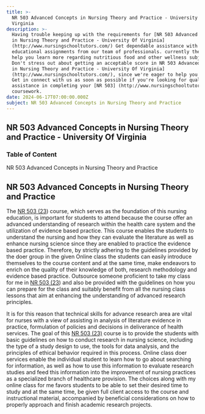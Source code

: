 ```yaml
---
title: >-
  NR 503 Advanced Concepts in Nursing Theory and Practice - University Of
  Virginia
description: >-
  Having trouble keeping up with the requirements for [NR 503 Advanced Concepts
  in Nursing Theory and Practice - University Of Virginia]
  (http://www.nursingschooltutors.com/) Get dependable assistance with your
  educational assignments from our team of professionals. currently there to
  help you learn more regarding nutritious food and other wellness subjects.
  Don't stress out about getting an acceptable score in NR 503 Advanced Concepts
  in Nursing Theory and Practice - University Of Virginia]
  (http://www.nursingschooltutors.com/), since we're eager to help you flourish.
  Get in connect with us as soon as possible if you're looking for qualified
  assistance in completing your [NR 503] (http://www.nursingschooltutors.com/)
  coursework.
date: 2024-06-17T07:00:00.000Z
subject: NR 503 Advanced Concepts in Nursing Theory and Practice
---
```


## **NR 503 Advanced Concepts in Nursing Theory and Practice - University Of Virginia**

### Table of Content

NR 503 Advanced Concepts in Nursing Theory and Practice

## NR 503 Advanced Concepts in Nursing Theory and Practice

The [NR 503 (23](https://www.nursing.virginia.edu/)) course, which serves as the foundation of this nursing education, is important for students to attend because the course offer an advanced understanding of research within the health care system and the utilization of evidence based practice. This course enables the students to understand the nursing and how they can evaluate
the literature as well as enhance nursing science since they are enabled to practice the evidence based practice. Therefore, by strictly adhering to the guidelines provided by the doer group in the given Online class the students
can easily introduce themselves to the course content and at the same time, make endeavors to enrich on the quality of their knowledge of both, research methodology and evidence based practice. Outsource someone proficient to take
my class for me in [NR 503 (23](https://www.nursing.virginia.edu/)) and also be provided with the guidelines on how you can prepare for the class and suitably benefit from all the nursing class lessons that aim at enhancing the understanding of advanced research principles.

It is for this reason that technical skills for advance research area are vital for nurses with a view of assisting in analysis of literature evidence in practice, formulation of policies and decisions in deliverance of health services. The goal of this [NR 503 (23)](https://www.nursing.virginia.edu/) course is to provide the students with basic guidelines on how to conduct research in nursing science, including the type of a study design to use, the tools for data analysis, and the principles of ethical behavior required in this process. Online class doer services enable the individual student to learn how to go about searching for information, as well as how to use this information to evaluate research studies and feed this information into the improvement of nursing practices as a specialized branch of healthcare provision. The choices along with my online class for me favors students to be able to set their desired time to study and at the same time, be given full client access to the course and instructional material, accompanied by beneficial considerations on how to properly approach and finish academic research projects.
